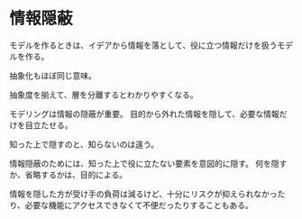 # 情報隠蔽

モデルを作るときは、イデアから情報を落として、役に立つ情報だけを扱うモデルを作る。

抽象化もほぼ同じ意味。

抽象度を揃えて、層を分離するとわかりやすくなる。

モデリングは情報の隠蔽が重要。
目的から外れた情報を隠して、必要な情報だけを目立たせる。

知った上で隠すのと、知らないのは違う。

情報隠蔽のためには、知った上で役に立たない要素を意図的に隠す。
何を隠すか、省略するかは、目的による。

情報を隠した方が受け手の負荷は減るけど、十分にリスクが抑えられなかったり、必要な機能にアクセスできなくて不便だったりすることもある。
